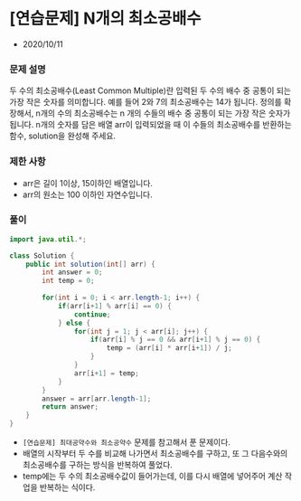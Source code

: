 # [연습문제] N개의 최소공배수

* 2020/10/11

### **문제 설명**

두 수의 최소공배수(Least Common Multiple)란 입력된 두 수의 배수 중 공통이 되는 가장 작은 숫자를 의미합니다. 예를 들어 2와 7의 최소공배수는 14가 됩니다. 정의를 확장해서, n개의 수의 최소공배수는 n 개의 수들의 배수 중 공통이 되는 가장 작은 숫자가 됩니다. n개의 숫자를 담은 배열 arr이 입력되었을 때 이 수들의 최소공배수를 반환하는 함수, solution을 완성해 주세요.

### 제한 사항

- arr은 길이 1이상, 15이하인 배열입니다.
- arr의 원소는 100 이하인 자연수입니다.

### 풀이

```java
import java.util.*;

class Solution {
    public int solution(int[] arr) {
        int answer = 0;
        int temp = 0;
        
        for(int i = 0; i < arr.length-1; i++) {
            if(arr[i+1] % arr[i] == 0) {
                continue;
            } else {
                for(int j = 1; j < arr[i]; j++) {
                    if(arr[i] % j == 0 && arr[i+1] % j == 0) {
                        temp = (arr[i] * arr[i+1]) / j;
                    }
                }
                arr[i+1] = temp;
            }
        }
        answer = arr[arr.length-1];
        return answer;
    }
}
```

- `[연습문제] 최대공약수와 최소공약수` 문제를 참고해서 푼 문제이다.
- 배열의 시작부터 두 수를 비교해 나가면서 최소공배수를 구하고, 또 그 다음수와의 최소공배수를 구하는 방식을 반복하여 풀었다.
- temp에는 두 수의 최소공배수값이 들어가는데, 이를 다시 배열에 넣어주어 계산 작업을 반복하는 식이다.
